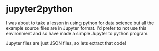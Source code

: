 # jupyter2python

I was about to take a lesson in using python for data science but all the
example source files are in Jupyter format.  I'd prefer to not use this
environment and so have made a simple Jupyter to python program.

Jupyter files are just JSON files, so lets extract that code!